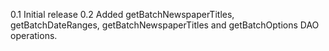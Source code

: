 0.1
Initial release
0.2
Added getBatchNewspaperTitles, getBatchDateRanges, getBatchNewspaperTitles
and getBatchOptions DAO operations.
